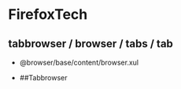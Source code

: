 # FirefoxTech


## tabbrowser / browser / tabs / tab
* @browser/base/content/browser.xul

* ##Tabbrowser
